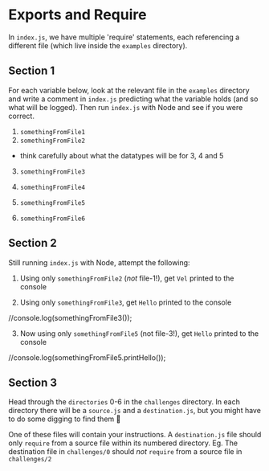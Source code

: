 # Exports and Require

In `index.js`, we have multiple 'require' statements, each referencing a different file (which live inside the `examples` directory).

## Section 1

For each variable below, look at the relevant file in the `examples` directory and write a comment in `index.js` predicting what the variable holds (and so what will be logged). Then run `index.js` with Node and see if you were correct.

1. `somethingFromFile1`
2. `somethingFromFile2`

- think carefully about what the datatypes will be for 3, 4 and 5

3. `somethingFromFile3`
4. `somethingFromFile4`
5. `somethingFromFile5`

6. `somethingFromFile6`

## Section 2

Still running `index.js` with Node, attempt the following:

1. Using only `somethingFromFile2` (_not_ file-1!), get `Vel` printed to the console

2. Using only `somethingFromFile3`, get `Hello` printed to the console

//console.log(somethingFromFile3());

3. Now using only `somethingFromFile5` (not file-3!), get `Hello` printed to the console

//console.log(somethingFromFile5.printHello());

## Section 3

Head through the `directories` 0-6 in the `challenges` directory. In each directory there will be a `source.js` and a `destination.js`, but you might have to do some digging to find them 🔎

One of these files will contain your instructions. A `destination.js` file should only `require` from a source file within its numbered directory.
Eg. The destination file in `challenges/0` should _not_ `require` from a source file in `challenges/2`
